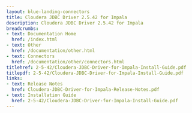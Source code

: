 ```yaml
---
layout: blue-landing-connectors
title: Cloudera JDBC Driver 2.5.42 for Impala
description: Cloudera JDBC Driver 2.5.42 for Impala
breadcrumbs:
- text: Documentation Home
  href: /index.html
- text: Other
  href: /documentation/other.html
- text: Connectors
  href: /documentation/other/connectors.html
titlehref: 2-5-42/Cloudera-JDBC-Driver-for-Impala-Install-Guide.pdf
titlepdf: 2-5-42/Cloudera-JDBC-Driver-for-Impala-Install-Guide.pdf
links:
- text: Release Notes
  href: Cloudera-JDBC-Driver-for-Impala-Release-Notes.pdf
- text: Installation Guide
  href: 2-5-42/Cloudera-JDBC-Driver-for-Impala-Install-Guide.pdf
---
```

